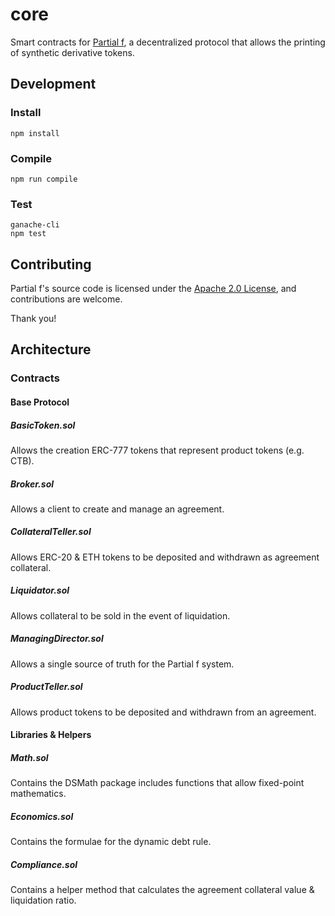 # core

Smart contracts for [Partial f](https://partialf.com/), a decentralized protocol that allows the printing of synthetic derivative tokens.

## Development

### Install

```
npm install
```

### Compile

```
npm run compile
```

### Test

```
ganache-cli
npm test
```

## Contributing

Partial f's source code is licensed under the [Apache 2.0 License](https://github.com/partial-f/core/blob/master/LICENSE), and contributions are welcome.

Thank you!

## Architecture

### Contracts

#### Base Protocol

##### BasicToken.sol

Allows the creation ERC-777 tokens that represent product tokens (e.g. CTB). 

##### Broker.sol

Allows a client to create and manage an agreement. 

##### CollateralTeller.sol

Allows ERC-20 & ETH tokens to be deposited and withdrawn as agreement collateral.

##### Liquidator.sol

Allows collateral to be sold in the event of liquidation.

##### ManagingDirector.sol

Allows a single source of truth for the Partial f system.

##### ProductTeller.sol

Allows product tokens to be deposited and withdrawn from an agreement.

#### Libraries & Helpers

##### Math.sol

Contains the DSMath package includes functions that allow fixed-point mathematics.

##### Economics.sol

Contains the formulae for the dynamic debt rule. 

##### Compliance.sol

Contains a helper method that calculates the agreement collateral value & liquidation ratio.



